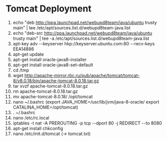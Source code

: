 # Tomcat Deployment

1. echo "deb http://ppa.launchpad.net/webupd8team/java/ubuntu trusty main" | tee /etc/apt/sources.list.d/webupd8team-java.list
2. echo "deb-src http://ppa.launchpad.net/webupd8team/java/ubuntu trusty main" | tee -a /etc/apt/sources.list.d/webupd8team-java.list
3. apt-key adv --keyserver hkp://keyserver.ubuntu.com:80 --recv-keys EEA14886
4. apt-get update
5. apt-get install oracle-java8-installer
6. apt-get install oracle-java8-set-default
7. cd /tmp
8. wget http://apache-mirror.rbc.ru/pub/apache/tomcat/tomcat-8/v8.0.18/bin/apache-tomcat-8.0.18.tar.gz
9. tar xvzf apache-tomcat-8.0.18.tar.gz
10. rm apache-tomcat-8.0.18.tar.gz
11. mv apache-tomcat-8.0.18/ /opt/tomcat
12. nano ~/.bashrc (export JAVA_HOME=/usr/lib/jvm/java-8-oracle/     export CATALINA_HOME=/opt/tomcat)
13. . ~/.bashrc
14. nano /etc/rc.local
15. iptables -t nat -A PREROUTING -p tcp --dport 80 -j REDIRECT --to 8080
16. apt-get install chkconfig
17. nano /etc/init.d/tomcat (-> tomcat.txt)



